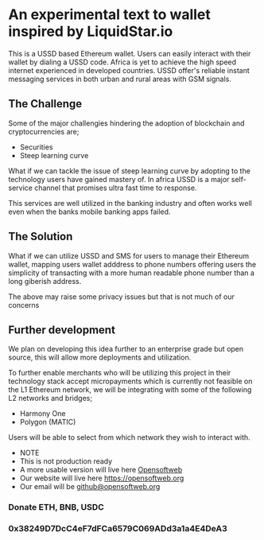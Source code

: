 # An experimental text to wallet inspired by LiquidStar.io

This is a USSD based Ethereum wallet. Users can easily interact with their wallet by dialing a USSD code. Africa is yet to achieve the high speed internet experienced in developed countries. USSD
offer's reliable instant messaging services in both urban and rural areas with GSM signals.

## The Challenge

Some of the major challengies hindering the adoption of blockchain and cryptocurrencies are;

-   Securities
-   Steep learning curve

What if we can tackle the issue of steep learning curve by adopting to the technology users have gained mastery of. In africa USSD is a major self-service channel that promises ultra fast time to
response.

This services are well utilized in the banking industry and often works well even when the banks mobile banking apps failed.

## The Solution

What if we can utilize USSD and SMS for users to manage their Ethereum wallet, mapping users wallet adddress to phone numbers offering users the simplicity of transacting with a more human readable
phone number than a long giberish address.

The above may raise some privacy issues but that is not much of our concerns

## Further development

We plan on developing this idea further to an enterprise grade but open source, this will allow more deployments and utilization.

To further enable merchants who will be utilizing this project in their technology stack accept micropayments which is currently not feasible on the L1 Ethereum network, we will be integrating with
some of the following L2 networks and bridges;

-   Harmony One
-   Polygon (MATIC)

Users will be able to select from which network they wish to interact with.

-   NOTE
-   This is not production ready
-   A more usable version will live here [Opensoftweb](https://github.com/opensoftweb)
-   Our website will live here <https://opensoftweb.org>
-   Our email will be <github@opensoftweb.org>

### Donate ETH, BNB, USDC

### 0x38249D7DcC4eF7dFCa6579C069ADd3a1a4E4DeA3
